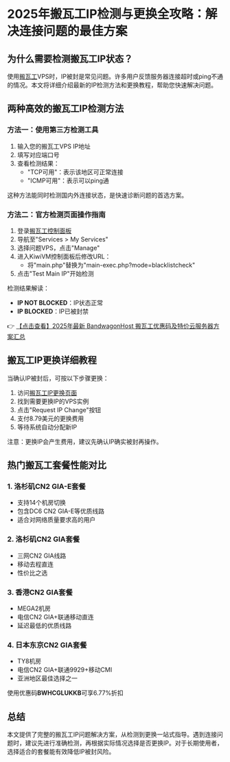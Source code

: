 # 2025年搬瓦工IP检测与更换全攻略：解决连接问题的最佳方案

## 为什么需要检测搬瓦工IP状态？

使用[搬瓦工](https://bit.ly/banwagon)VPS时，IP被封是常见问题。许多用户反馈服务器连接超时或ping不通的情况。本文将详细介绍最新的IP检测方法和更换教程，帮助您快速解决问题。

## 两种高效的搬瓦工IP检测方法

### 方法一：使用第三方检测工具

1. 输入您的搬瓦工VPS IP地址
2. 填写对应端口号
3. 查看检测结果：
   - "TCP可用"：表示该地区可正常连接
   - "ICMP可用"：表示可以ping通

这种方法能同时检测国内外连接状态，是快速诊断问题的首选方案。

### 方法二：官方检测页面操作指南

1. 登录[搬瓦工控制面板](https://bit.ly/banwagon)
2. 导航至"Services > My Services"
3. 选择问题VPS，点击"Manage"
4. 进入KiwiVM控制面板后修改URL：
   - 将"main.php"替换为"main-exec.php?mode=blacklistcheck"
5. 点击"Test Main IP"开始检测

检测结果解读：
- **IP NOT BLOCKED**：IP状态正常
- **IP BLOCKED**：IP已被封禁

👉 [【点击查看】2025年最新 BandwagonHost 搬瓦工优惠码及特价云服务器方案汇总](https://bit.ly/banwagon)

## 搬瓦工IP更换详细教程

当确认IP被封后，可按以下步骤更换：

1. 访问[搬瓦工IP更换页面](https://bit.ly/banwagon)
2. 找到需要更换IP的VPS实例
3. 点击"Request IP Change"按钮
4. 支付8.79美元的更换费用
5. 等待系统自动分配新IP

注意：更换IP会产生费用，建议先确认IP确实被封再操作。

## 热门搬瓦工套餐性能对比

### 1. 洛杉矶CN2 GIA-E套餐
- 支持14个机房切换
- 包含DC6 CN2 GIA-E等优质线路
- 适合对网络质量要求高的用户

### 2. 洛杉矶CN2 GIA套餐
- 三网CN2 GIA线路
- 移动去程直连
- 性价比之选

### 3. 香港CN2 GIA套餐
- MEGA2机房
- 电信CN2 GIA+联通移动直连
- 延迟最低的优质线路

### 4. 日本东京CN2 GIA套餐
- TY8机房
- 电信CN2 GIA+联通9929+移动CMI
- 亚洲地区最佳选择之一

使用优惠码**BWHCGLUKKB**可享6.77%折扣

## 总结

本文提供了完整的搬瓦工IP问题解决方案，从检测到更换一站式指导。遇到连接问题时，建议先进行准确检测，再根据实际情况选择是否更换IP。对于长期使用者，选择适合的套餐能有效降低IP被封风险。